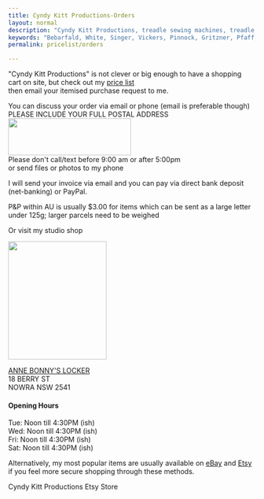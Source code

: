 ```yaml
---
title: Cyndy Kitt Productions-Orders
layout: normal
description: "Cyndy Kitt Productions, treadle sewing machines, treadle sewing machine parts, sewing machine parts, vintage treadle sewing machines, reproduction sewing machine manuals, sewing machine manual, sewing, clothing, accessories, costume, bags, eco friendly, green machine, craft, treadle, design, eco sewing, sustainable craft"
keywords: "Bebarfald, White, Singer, Vickers, Pinnock, Gritzner, Pfaff, treadle sewing machine, vintage sewing machine, sewing machine manual, sewing"
permalink: pricelist/orders

---
```


<div class="container mb-4">
<div class="row">
<div class="col-12 text-center">
<p class="h3">"Cyndy Kitt Productions" is not clever or big enough to have a shopping cart on site, but check out my <a href="index.html">price list</a> <br/> then email your itemised purchase request to me.</p>
<p class="h3">You can discuss your order via email or phone (email is preferable though)<br> PLEASE INCLUDE YOUR FULL POSTAL ADDRESS<br>
<img class="img-fluid my-1" src="{{ "assets/pic/email.png" | relative_url }}" width="250" height="75"> <br> Please don't call/text before 9:00 am or after 5:00pm<br> or send files or photos to my phone</p>
<p> I will send your invoice via email and you can pay via direct bank deposit (net-banking) or PayPal.  </p>
<p>P&amp;P within AU is usually $3.00 for items which can be sent as a large letter under 125g; larger parcels need to be weighed</p>
<p class="h3">Or visit my studio shop</p>
<p><img class="img-fluid my-1" src="{{ "assets/pic/abl.png" | relative_url }}" width="200" height="240"></p>
<p class="h4"><a href="https://anne-bonnys-locker.business.site/">ANNE BONNY'S LOCKER</a><br>
18 BERRY ST<br>
NOWRA NSW 2541</p>
<h4 class="mt-4"> Opening Hours</h4>
<p class="h4 mb-4">Tue: Noon till 4:30PM (ish) <br>
Wed: Noon till 4:30PM (ish) <br>
Fri: Noon till 4:30PM (ish) <br>
Sat: Noon till 4:30PM (ish) </p>
<p class="h4"> Alternatively, my most popular items are usually available on <a href="http://stores.ebay.com.au/Cyndy-Kitt-Productions">eBay</a> and <a href="//www.etsy.com/shop/cyndykitt">Etsy</a> if you feel more secure shopping through these methods.</p>
<p class="h2">Cyndy Kitt Productions Etsy Store</p>
<script type="text/javascript" src="//www.etsy.com/etsy_mini.js"></script>
<script type="text/javascript">new EtsyNameSpace.Mini(5963395, 'shop','gallery',3,3).renderIframe();</script>
 </div><!-- end col -->
</div><!-- end row -->
</div><!-- end container -->
